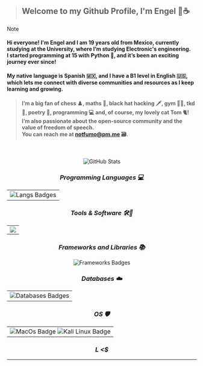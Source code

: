 
>## Welcome to my Github Profile, I'm Engel 🌴☕

>[!NOTE]
><h4>Hi everyone! I'm Engel and I am 19 years old from Mexico, currently studying at the University, where I’m studying Electronic's engineering. <br> I started programming at 15 with Python 🐍, and it’s been an exciting journey ever since!</h4> <h4> My native language is Spanish 🇲🇽, and I have a B1 level in English 🇺🇸, which lets me connect with diverse communities and resources as I keep learning and growing.</h4>

><h4>I’m a big fan of chess ♟️, maths 🧠, black hat hacking 🗡, gym 🏋🏻, tkd 🥋, poetry 🍂, programming 💻 and, of course, my lovely cat Tom 🐈! I’m also passionate about the open-source community and the value of freedom of speech. <br> You can reach me at <a href="mailto:notfumo@pm.me">notfumo@pm.me</a> 🗃️.</h4>
<div align="center">
<br>

![GitHub Stats](https://gh-readme-profile.vercel.app/api?username=gelshll&theme=dark)

### _**Programming Languages 💻**_

<table>
  <td align="center">
    <img src="https://skillicons.dev/icons?i=typescript,javascript,python,dart,html,css,octave" alt="Langs Badges">
  </td>
</table>

### _**Tools & Software 🛠️🔮**_

<table>
  <td align="center">
    <img src="https://skillicons.dev/icons?i=git,nodejs,vscode,sublime,pycharm,replit">
  </td>
</table>

### _**Frameworks and Libraries 📚**_

<img src="https://skillicons.dev/icons?i=angular,bootstrap,django,flask" alt="Frameworks Badges">

### _**Databases ☁️**_

<table>
  <td align="center">
    <img src="https://skillicons.dev/icons?i=postgresql,firebase" alt="Databases Badges">
  </td>
</table>

### _**OS 🛡️**_

<table>
  <td align="center">
    <img src="https://img.shields.io/badge/MacOS--9cf?logo=macos&logoColor=fff&style=flat-square" alt="MacOs Badge">
    <img src="https://img.shields.io/badge/-Kali%20Linux-%23557C94?logo=kalilinux&logoColor=fff&style=flat-square" alt="Kali Linux Badge">
  </td>
</table>

### _L <$_

</div>

---
